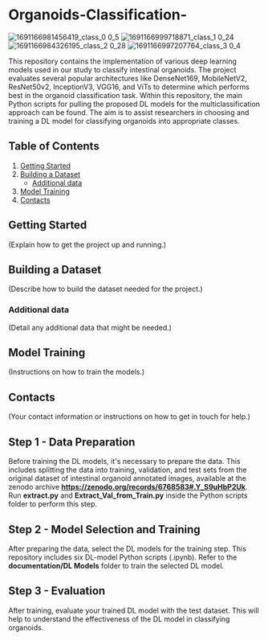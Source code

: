 # Organoids-Classification-

![1691166981456419_class_0 0_5](https://github.com/gcicceri/Organoids-Classification-/assets/13137847/88746677-fb3a-4d3b-a193-0d402ff58a8d)
![1691166999718871_class_1 0_24](https://github.com/gcicceri/Organoids-Classification-/assets/13137847/f981b2db-6dcd-4084-819b-8abe15181237)
![1691166984326195_class_2 0_28](https://github.com/gcicceri/Organoids-Classification-/assets/13137847/bb3635ac-c84e-453a-8a11-b972313c5340)
![1691166997207764_class_3 0_4](https://github.com/gcicceri/Organoids-Classification-/assets/13137847/30914409-ff2c-4768-b314-f9354e3e3164)


This repository contains the implementation of various deep learning models used in our study to classify intestinal organoids. The project evaluates several popular architectures like DenseNet169, MobileNetV2, ResNet50v2, InceptionV3, VGG16, and ViTs to determine which performs best in the organoid classification task. Within this repository, the main Python scripts for pulling the proposed DL models for the multiclassification approach can be found. The aim is to assist researchers in choosing and training a DL model for classifying organoids into appropriate classes.


## Table of Contents

1. [Getting Started](#getting-started)
2. [Building a Dataset](#building-a-dataset)
   - [Additional data](#additional-data)
3. [Model Training](#model-training)
4. [Contacts](#contacts)

## Getting Started
(Explain how to get the project up and running.)

## Building a Dataset
(Describe how to build the dataset needed for the project.)
### Additional data
(Detail any additional data that might be needed.)

## Model Training
(Instructions on how to train the models.)

## Contacts
(Your contact information or instructions on how to get in touch for help.)



## Step 1 - Data Preparation
Before training the DL models, it's necessary to prepare the data. This includes splitting the data into training, validation, and test sets from the original dataset of intestinal organoid annotated images, available at the zenodo archive **https://zenodo.org/records/6768583#.Y_S9uHbP2Uk**. Run **extract.py** and **Extract_Val_from_Train.py** inside the Python scripts folder to perform this step.
## Step 2 - Model Selection and Training 
After preparing the data, select the DL models for the training step. This repository includes six DL-model Python scripts (.ipynb). Refer to the **documentation/DL Models** folder to train the selected DL model. 

## Step 3 - Evaluation
After training, evaluate your trained DL model with the test dataset. This will help to understand the effectiveness of the DL model in classifying organoids.

